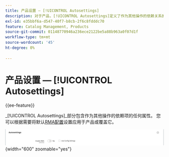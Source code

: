 ```yaml
---
title: 产品设置 — [!UICONTROL Autosettings]
description: 对于产品，[!UICONTROL Autosettings]定义了作为其他操作的依赖关系的属性。
exl-id: e35bbf6a-d547-40f7-b8cb-2f6c8fdddc70
feature: Catalog Management, Products
source-git-commit: 01148770946a236ece2122be5a88b963a0f07d1f
workflow-type: tm+mt
source-wordcount: '45'
ht-degree: 0%

---
```


# 产品设置 — [!UICONTROL Autosettings]

{{ee-feature}}

_[!UICONTROL Autosettings]_部分包含作为其他操作的依赖项的任何属性。 您可以根据需要将默认[RMA配置](../stores-purchase/rma-configure.md)设置应用于产品或覆盖它。

![自动设置](./assets/product-autosettings.png){width="600" zoomable="yes"}
